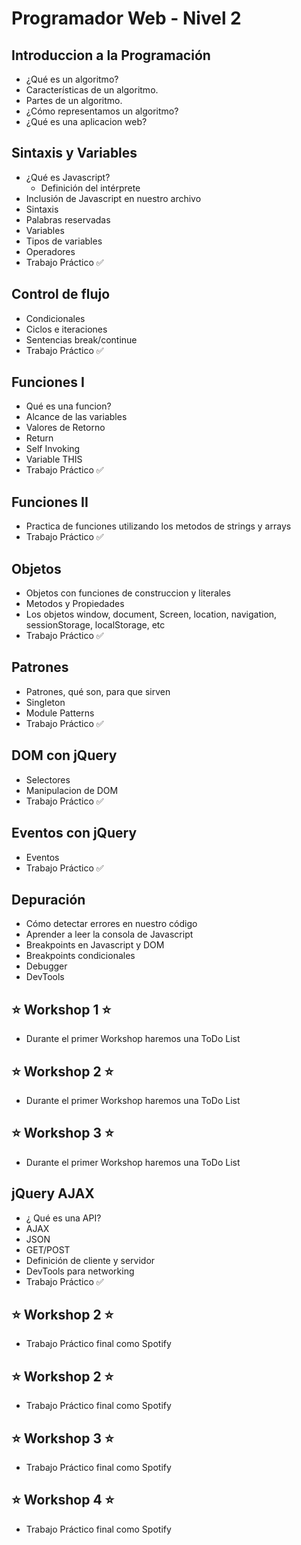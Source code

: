 # Programador Web - Nivel 2

## Introduccion a la Programación 

* ¿Qué es un algoritmo?
* Características de un algoritmo.
* Partes de un algoritmo.
* ¿Cómo representamos un algoritmo?
* ¿Qué es una aplicacion web?

## Sintaxis y Variables

* ¿Qué es Javascript?
  * Definición del intérprete
* Inclusión de Javascript en nuestro archivo
* Sintaxis
* Palabras reservadas
* Variables
* Tipos de variables
* Operadores
* Trabajo Práctico :white_check_mark:

## Control de flujo

* Condicionales
* Ciclos e iteraciones
* Sentencias break/continue
* Trabajo Práctico :white_check_mark:

## Funciones I

* Qué es una funcion?
* Alcance de las variables
* Valores de Retorno
* Return
* Self Invoking
* Variable THIS
* Trabajo Práctico :white_check_mark:

## Funciones II

* Practica de funciones utilizando los metodos de strings y arrays
* Trabajo Práctico :white_check_mark:

## Objetos

* Objetos con funciones de construccion y literales
* Metodos y Propiedades
* Los objetos window, document, Screen, location, navigation, sessionStorage, localStorage, etc
* Trabajo Práctico :white_check_mark:

## Patrones

* Patrones, qué son, para que sirven
* Singleton
* Module Patterns
* Trabajo Práctico :white_check_mark:

## DOM con jQuery

* Selectores
* Manipulacion de DOM
* Trabajo Práctico :white_check_mark:

## Eventos con jQuery

* Eventos
* Trabajo Práctico :white_check_mark:

## Depuración

* Cómo detectar errores en nuestro código
* Aprender a leer la consola de Javascript
* Breakpoints en Javascript y DOM
* Breakpoints condicionales
* Debugger
* DevTools

## :star: Workshop 1 :star:

* Durante el primer Workshop haremos una ToDo List

## :star: Workshop 2 :star:

* Durante el primer Workshop haremos una ToDo List

## :star: Workshop 3 :star:

* Durante el primer Workshop haremos una ToDo List

## jQuery AJAX

* ¿ Qué es una API?
* AJAX
* JSON
* GET/POST
* Definición de cliente y servidor
* DevTools para networking
* Trabajo Práctico :white_check_mark:

## :star: Workshop 2 :star:

* Trabajo Práctico final como Spotify

## :star: Workshop 2 :star:

* Trabajo Práctico final como Spotify

## :star: Workshop 3 :star:

* Trabajo Práctico final como Spotify

## :star: Workshop 4 :star:

* Trabajo Práctico final como Spotify
